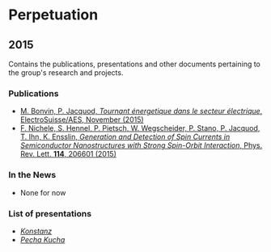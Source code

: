 # Perpetuation

## 2015

Contains the publications, presentations and other documents pertaining to the group's research and projects.

### Publications

* [M. Bonvin, P. Jacquod, *Tournant énergetique dans le secteur électrique*, ElectroSuisse/AES, November (2015)](https://github.com/GeeeHesso/Perpetuation/tree/master/2015/Papers/Tournant_energetique_dans_le_secteur_electrique)
* [F. Nichele, S. Hennel, P. Pietsch, W. Wegscheider, P. Stano, P. Jacquod, T. Ihn, K. Ensslin, *Generation and Detection of Spin Currents in Semiconductor Nanostructures with Strong Spin-Orbit Interaction*, Phys. Rev. Lett. **114**, 206601 (2015)](https://github.com/GeeeHesso/Perpetuation/tree/master/2015/Papers/Spin_Current_Detection)

### In the News

* None for now

### List of presentations

* [*Konstanz*](https://github.com/GeeeHesso/Perpetuation/tree/master/2015/Presentations/Konstanz)
* [*Pecha Kucha*](https://github.com/GeeeHesso/Perpetuation/tree/master/2015/Presentations/Pecha_Kucha)
